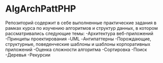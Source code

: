 # AlgArchPattPHP

Репозиторий содержит в себе выполненные практические задания в рамках курса по изучению алгоритмов и структур данных, в котором рассматривались следующие темы:
-Архитектура веб-приложений
-Принципы проектирования
-UML
-Антипаттерны
-Порождающие, структурные, поведенческие шаблоны и шаблоны корпоративных приложений
-Оценка сложности алгоритма
-Сортировка
-Поиск
-Деревья
-Рекурсии
